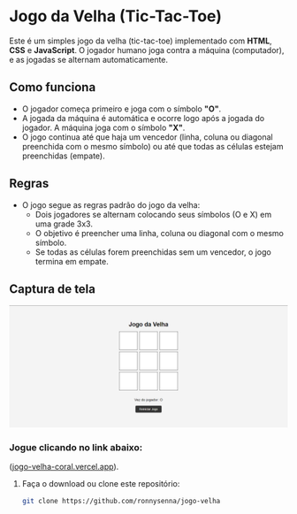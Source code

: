 # Jogo da Velha (Tic-Tac-Toe)

Este é um simples jogo da velha (tic-tac-toe) implementado com **HTML**, **CSS** e **JavaScript**. O jogador humano joga contra a máquina (computador), e as jogadas se alternam automaticamente.

## Como funciona

- O jogador começa primeiro e joga com o símbolo **"O"**.
- A jogada da máquina é automática e ocorre logo após a jogada do jogador. A máquina joga com o símbolo **"X"**.
- O jogo continua até que haja um vencedor (linha, coluna ou diagonal preenchida com o mesmo símbolo) ou até que todas as células estejam preenchidas (empate).

## Regras

- O jogo segue as regras padrão do jogo da velha:
  - Dois jogadores se alternam colocando seus símbolos (O e X) em uma grade 3x3.
  - O objetivo é preencher uma linha, coluna ou diagonal com o mesmo símbolo.
  - Se todas as células forem preenchidas sem um vencedor, o jogo termina em empate.

## Captura de tela

![Jogo da Velha](./img/Captura.png)

### Jogue clicando no link abaixo:

([jogo-velha-coral.vercel.app](https://jogo-velha-coral.vercel.app)).

1. Faça o download ou clone este repositório:
   ```bash
   git clone https://github.com/ronnysenna/jogo-velha


